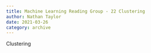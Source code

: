 ```yaml
---
title: Machine Learning Reading Group - 22 Clustering
author: Nathan Taylor
date: 2021-03-26
category: archive
---
```


Clustering

